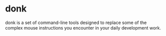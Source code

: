 # donk
donk is a set of command-line tools designed to replace some of the complex mouse instructions you encounter in your daily development work.
